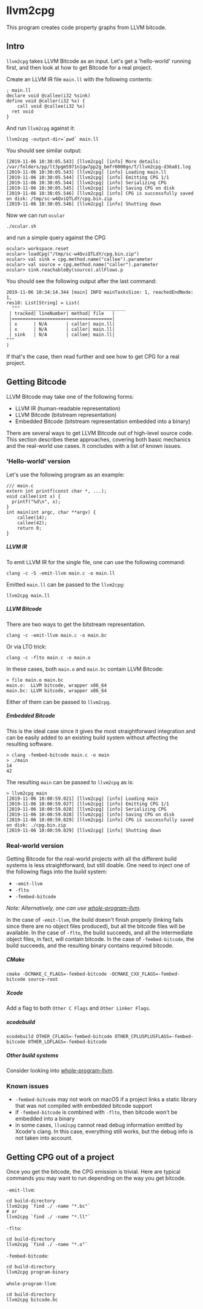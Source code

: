 # llvm2cpg

This program creates code property graphs from LLVM bitcode.

## Intro

`llvm2cpg` takes LLVM Bitcode as an input.
Let's get a 'hello-world' running first, and then look at how to get Bitcode for a real project.

Create an LLVM IR file `main.ll` with the following contents:

```
; main.ll
declare void @callee(i32 %sink)
define void @caller(i32 %x) {
    call void @callee(i32 %x)
  ret void
}
```

And run `llvm2cpg` against it:

```
llvm2cpg -output-dir=`pwd` main.ll
```

You should see similar output:

```
[2019-11-06 10:30:05.543] [llvm2cpg] [info] More details: /var/folders/pp/lt3pgm5971n1qw7pp2g_bmfr0000gn/T/llvm2cpg-d36a81.log
[2019-11-06 10:30:05.543] [llvm2cpg] [info] Loading main.ll
[2019-11-06 10:30:05.544] [llvm2cpg] [info] Emitting CPG 1/1
[2019-11-06 10:30:05.544] [llvm2cpg] [info] Serializing CPG
[2019-11-06 10:30:05.545] [llvm2cpg] [info] Saving CPG on disk
[2019-11-06 10:30:05.546] [llvm2cpg] [info] CPG is successfully saved on disk: /tmp/sc-w4QviQTLdY/cpg.bin.zip
[2019-11-06 10:30:05.546] [llvm2cpg] [info] Shutting down
```

Now we can run `ocular`

```
./ocular.sh
```

and run a simple query against the CPG

```
ocular> workspace.reset
ocular> loadCpg("/tmp/sc-w4QviQTLdY/cpg.bin.zip")
ocular> val sink = cpg.method.name("callee").parameter
ocular> val source = cpg.method.name("caller").parameter
ocular> sink.reachableBy(source).allFlows.p
```

You should see the following output after the last command:

```
2019-11-06 10:34:14.344 [main] INFO mainTasksSize: 1, reachedEndNode: 1,
res18: List[String] = List(
  """ ______________________________________
 | tracked| lineNumber| method| file   |
 |=====================================|
 | x      | N/A       | caller| main.ll|
 | x      | N/A       | caller| main.ll|
 | sink   | N/A       | callee| main.ll|
"""
)
```

If that's the case, then read further and see how to get CPG for a real project.

## Getting Bitcode

LLVM Bitcode may take one of the following forms:

 - LLVM IR (human-readable representation)
 - LLVM Bitcode (bitstream representation)
 - Embedded Bitcode (bitstream representation embedded into a binary)

There are several ways to get LLVM Bitcode out of high-level source code.
This section describes these approaches, covering both basic mechanics and the real-world use cases.
It concludes with a list of known issues.

### 'Hello-world' version

Let's use the following program as an example:

```
/// main.c
extern int printf(const char *, ...);
void callee(int x) {
  printf("%d\n", x);
}
int main(int argc, char **argv) {
    callee(14);
    callee(42);
    return 0;
}
```

##### LLVM IR

To emit LLVM IR for the single file, one can use the following command:

```
clang -c -S -emit-llvm main.c -o main.ll
```

Emitted `main.ll` can be passed to the `llvm2cpg`:

```
llvm2cpg main.ll
```

##### LLVM Bitcode

There are two ways to get the bitstream representation.

```
clang -c -emit-llvm main.c -o main.bc
```

Or via LTO trick:

```
clang -c -flto main.c -o main.o
```

In these cases, both `main.o` and `main.bc` contain LLVM Bitcode:

```
> file main.o main.bc
main.o:  LLVM bitcode, wrapper x86_64
main.bc: LLVM bitcode, wrapper x86_64
```

Either of them can be passed to `llvm2cpg`.

##### Embedded Bitcode

This is the ideal case since it gives the most straightforward integration and can be easily added to an existing build system without affecting the resulting software.

```
> clang -fembed-bitcode main.c -o main
> ./main
14
42
```

The resulting `main` can be passed to `llvm2cpg` as is:

```
> llvm2cpg main
[2019-11-06 10:00:59.021] [llvm2cpg] [info] Loading main
[2019-11-06 10:00:59.027] [llvm2cpg] [info] Emitting CPG 1/1
[2019-11-06 10:00:59.028] [llvm2cpg] [info] Serializing CPG
[2019-11-06 10:00:59.028] [llvm2cpg] [info] Saving CPG on disk
[2019-11-06 10:00:59.029] [llvm2cpg] [info] CPG is successfully saved on disk: ./cpg.bin.zip
[2019-11-06 10:00:59.029] [llvm2cpg] [info] Shutting down
```

### Real-world version

Getting Bitcode for the real-world projects with all the different build systems is less straightforward, but still doable. One need to inject one of the following flags into the build system:

 - `-emit-llvm`
 - `-flto`
 - `-fembed-bitcode`

_Note: Alternatively, one can use [whole-program-llvm](https://github.com/travitch/whole-program-llvm)._

In the case of `-emit-llvm`, the build doesn't finish properly (linking fails since there are no object files produced), but all the bitcode files will be available.
In the case of `-flto`, the build succeeds, and all the intermediate object files, in fact, will contain bitcode.
In the case of `-fembed-bitcode`, the build succeeds, and the resulting binary contains required bitcode.

##### CMake

```
cmake -DCMAKE_C_FLAGS=-fembed-bitcode -DCMAKE_CXX_FLAGS=-fembed-bitcode source-root
```

##### Xcode

Add a flag to both `Other C Flags` and `Other Linker Flags`.

##### xcodebuild

```
xcodebuild OTHER_CFLAGS=-fembed-bitcode OTHER_CPLUSPLUSFLAGS=-fembed-bitcode OTHER_LDFLAGS=-fembed-bitcode
```

##### Other build systems

Consider looking into [whole-program-llvm](https://github.com/travitch/whole-program-llvm).


### Known issues

- `-fembed-bitcode` may not work on macOS if a project links a static library that was not compiled with embedded bitcode support
- if `-fembed-bitcode` is combined with `-flto`, then bitcode won't be embedded into a binary
- in some cases, `llvm2cpg` cannot read debug information emitted by Xcode's clang. In this case, everything still works, but the debug info is not taken into account.

## Getting CPG out of a project

Once you get the bitcode, the CPG emission is trivial. Here are typical commands you may want to run depending on the way you get bitcode.

`-emit-llvm`:
```
cd build-directory
llvm2cpg `find ./ -name "*.bc"`
# or
llvm2cpg `find ./ -name "*.ll"`
```

`-flto`:
```
cd build-directory
llvm2cpg `find ./ -name "*.o"`
```

`-fembed-bitcode`:
```
cd build-directory
llvm2cpg program-binary
```

`whole-program-llvm`:
```
cd build-directory
llvm2cpg bitcode.bc
```

